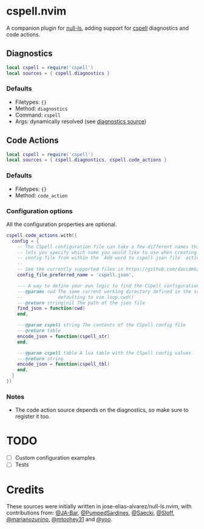 # cspell.nvim

A companion plugin for [null-ls], adding support for [cspell] diagnostics and code actions.

## Diagnostics

```lua
local cspell = require('cspell')
local sources = { cspell.diagnostics }
```

### Defaults

- Filetypes: `{}`
- Method: `diagnostics`
- Command: `cspell`
- Args: dynamically resolved (see [diagnostics source])


## Code Actions

```lua
local cspell = require('cspell')
local sources = { cspell.diagnostics, cspell.code_actions }
```

### Defaults

- Filetypes: `{}`
- Method: `code_action`

### Configuration options

All the configuration properties are optional.

```lua
cspell.code_actions.with({
  config = {
    -- The CSpell configuration file can take a few different names this option
    -- lets you specify which name you would like to use when creating a new
    -- config file from within the `Add word to cspell json file` action.
    --
    -- See the currently supported files in https://github.com/davidmh/cspell.nvim/blob/main/lua/cspell/helpers.lua
    config_file_preferred_name = 'cspell.json',

    --- A way to define your own logic to find the CSpell configuration file.
    ---@params cwd The same current working directory defined in the source,
    --             defaulting to vim.loop.cwd()
    ---@return string|nil The path of the json file
    find_json = function(cwd)
    end,

    ---@param cspell string The contents of the CSpell config file
    ---@return table
    encode_json = function(cspell_str)
    end,

    ---@param cspell table A lua table with the CSpell config values
    ---@return string
    encode_json = function(cspell_tbl)
    end,
  }
})
```

### Notes

- The code action source depends on the diagnostics, so make sure to register it too.

# TODO

- [ ] Custom configuration examples
- [ ] Tests

# Credits

These sources were initially written in jose-elias-alvarez/null-ls.nvim, with
contributions from: [@JA-Bar], [@PumpedSardines], [@Saecki], [@Sloff], [@marianozunino],
[@mtoohey31] and [@yoo].

[null-ls]: https://github.com/jose-elias-alvarez/null-ls.nvim
[cspell]: https://github.com/streetsidesoftware/cspell
[diagnostics source]: https://github.com/davidmh/cspell.nvim/blob/main/lua/cspell/diagnostics/init.lua
[@JA-Bar]: https://github.com/JA-Bar
[@PumpedSardines]: https://github.com/PumpedSardines
[@Saecki]: https://github.com/Saecki
[@Sloff]: https://github.com/Sloff
[@marianozunino]: https://github.com/marianozunino
[@mtoohey31]: https://github.com/mtoohey31
[@yoo]: https://github.com/yoo
